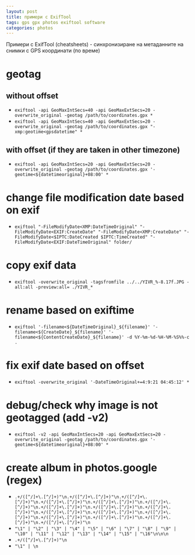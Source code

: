 ```yaml
---
layout: post
title: примери с ExifTool
tags: gps gpx photos exiftool software
categories: photos
---
```

Примери с ExifTool (cheatsheets) - синхронизиране на метаданните на снимки с GPS координати (по време)

# geotag

## without offset

- `exiftool -api GeoMaxIntSecs=40 -api GeoMaxExtSecs=20 -overwrite_original -geotag /path/to/coordinates.gpx *`
- `exiftool -api GeoMaxIntSecs=40 -api GeoMaxExtSecs=20 -overwrite_original -geotag /path/to/coordinates.gpx "-xmp:geotime<gpsdatetime" *`

## with offset (if they are taken in other timezone)

- `exiftool -api GeoMaxIntSecs=20 -api GeoMaxExtSecs=20 -overwrite_original -geotag /path/to/coordinates.gpx '-geotime<${datetimeoriginal}+08:00' *`

# change file modification date based on exif

- `exiftool "-FileModifyDate<XMP:DateTimeOriginal" "-FileModifyDate<EXIF:CreateDate" "-FileModifyDate<XMP:CreateDate" "-FileModifyDate<$IPTC:DateCreated $IPTC:TimeCreated" "-FileModifyDate<EXIF:DateTimeOriginal" folder/`

# copy exif data

- `exiftool -overwrite_original -tagsfromfile ../../YIVR_%-8.17f.JPG -all:all -preview:all= ./YIVR_*`

# rename based on exiftime

- `exiftool '-filename<${DateTimeOriginal}_${filename}' '-filename<${CreateDate}_${filename}' '-filename<${ContentCreateDate}_${filename}' -d %Y-%m-%d-%H-%M-%S%%-c .`

# fix exif date based on offset

- `exiftool -overwrite_original '-DateTimeOriginal+=4:9:21 04:45:12' *`

# debug/check why image is not geotagged (add -v2)

- `exiftool -v2 -api GeoMaxIntSecs=20 -api GeoMaxExtSecs=20 -overwrite_original -geotag /path/to/coordinates.gpx '-geotime<${datetimeoriginal}+08:00' *`

# create album in photos.google (regex)

- `.+/([^/]+\.[^/]+)"\n.+/([^/]+\.[^/]+)"\n.+/([^/]+\.[^/]+)"\n.+/([^/]+\.[^/]+)"\n.+/([^/]+\.[^/]+)"\n.+/([^/]+\.[^/]+)"\n.+/([^/]+\.[^/]+)"\n.+/([^/]+\.[^/]+)"\n.+/([^/]+\.[^/]+)"\n.+/([^/]+\.[^/]+)"\n.+/([^/]+\.[^/]+)"\n.+/([^/]+\.[^/]+)"\n.+/([^/]+\.[^/]+)"\n.+/([^/]+\.[^/]+)"\n.+/([^/]+\.[^/]+)"\n.+/([^/]+\.[^/]+)"\n`
- `"\1" | "\2" | "\3" | "\4" | "\5" | "\6" | "\7" | "\8" | "\9" | "\10" | "\11" | "\12" | "\13" | "\14" | "\15" | "\16"\n\n\n`
- `.+/([^/]+\.[^/]+)"\n`
- `"\1" | \n`
